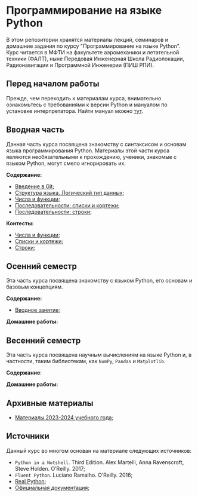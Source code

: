 # Программирование на языке Python

В этом репозитории хранятся материалы лекций, семинаров и домашние задания по курсу "Программирование на языке Python". Курс читается в МФТИ на факультете аэромеханики и летательной техники (ФАЛТ), ныне Передовая Инженерная Школа Радиолокации, Радионавигации и Программной Инженерии (ПИШ РПИ).

## Перед началом работы
Прежде, чем переходить к материалам курса, внимательно ознакомьтесь с требованиями к версии Python и мануалом по установке интерпретатора. Найти мануал можно [тут](./docs/guide.pdf).

## Вводная часть
Данная часть курса посвящена знакомству с синтаксисом и основам языка программирования Python. Материалы этой части курса являются необязательными к прохождению, ученики, знакомые с языком Python, могут смело игнорировать их.

**Содержание:**
- [Введение в Git](./lessons/sem_00/lesson_01/);
- [Структура языка. Логический тип данных](./lessons/sem_00/lesson_02/);
- [Числа и функции](./lessons/sem_00/lesson_03/);
- [Последовательности: списки и кортежи](./lessons/sem_00/lesson_04/);
- [Последовательности: строки](./lessons/sem_00/lesson_05/);

**Контесты:**
- [Числа и функции](https://contest.yandex.ru/contest/67077/enter/?retPage=);
- [Списки и кортежи](https://contest.yandex.ru/contest/67095/enter/?retPage=);
- [Строки](https://contest.yandex.ru/contest/67162/enter/?retPage=);

## Осенний семестр

Эта часть курса посвящена знакомству с языком Python, его основам и базовым концепциям. 

**Содержание:**
- [Вводное занятие](./lessons/sem_01/lesson_01/);

**Домашние работы:**

## Весенний семестр

Эта часть курса посвящена научным вычислениям на языке Python и, в частности, таким библиотекам, как `NumPy`, `Pandas` и `Matplotlib`.

**Содержание**:

**Домашние работы:**

## Архивные материалы

- [Материалы 2023-2024 учебного года](https://github.com/EvgrafovMichail/python_mipt_dafe/tree/2023-2024-archive);

## Источники

Данный курс во многом основан на материале следующих источников:

- `Python in a Nutshell`. Third Edition. Alex Martelli, Anna Ravenscroft, Steve Holden. O’Reilly. 2017;    
- `Fluent Python`. Luciano Ramalho. O’Reilly. 2016;    
- [Real Python](https://realpython.com/);
- [Официальная документация](https://docs.python.org/3.11/);
